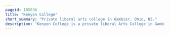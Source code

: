 ```yaml
---
pageid: 185536
title: "Kenyon College"
short_summary: "Private liberal arts college in Gambier, Ohio, US."
description: "Kenyon College is a private liberal Arts College in Gambier, Ohio. It was founded in 1824 by the episcopal Bishop Philander Chase. It is the oldest private University of higher Education in Ohio and enrolls around 1800 undergraduate Students. Students choose from over 50 Majors, Minors, and Concentrations, including self-designed Majors."
---
```

